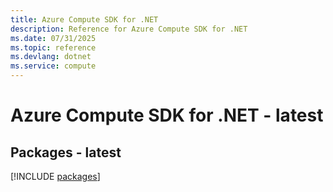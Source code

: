 ```yaml
---
title: Azure Compute SDK for .NET
description: Reference for Azure Compute SDK for .NET
ms.date: 07/31/2025
ms.topic: reference
ms.devlang: dotnet
ms.service: compute
---
```

# Azure Compute SDK for .NET - latest
## Packages - latest
[!INCLUDE [packages](compute-index.md)]